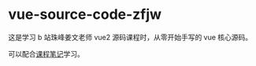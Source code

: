 # vue-source-code-zfjw

这是学习 b 站珠峰姜文老师 vue2 源码课程时，从零开始手写的 vue 核心源码。

可以配合[课程笔记](https://male_eagle.gitee.io/blog/vue/source-code/v2_write/)学习。
